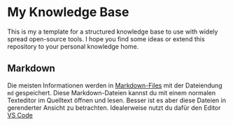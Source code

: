 My Knowledge Base
======================================================================

This is my a template for a structured knowledge base to use with widely spread open-source tools. 
I hope you find some ideas or extend this repository to your personal knowledge home.  


## Markdown

Die meisten Informationen werden in [Markdown-Files](coding/markdown/README.md) mit der Dateiendung `md` gespeichert. 
Diese Markdown-Dateien kannst du mit einem normalen Texteditor im Quelltext öffnen und lesen. 
Besser ist es aber diese Dateien in gerenderter Ansicht zu betrachten. 
Idealerweise nutzt du dafür den Editor [VS Code](coding/vs-code/README.md)  
